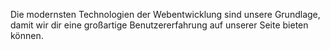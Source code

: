 Die modernsten Technologien der Webentwicklung sind unsere Grundlage,  
damit wir dir eine großartige Benutzererfahrung auf unserer Seite bieten können.